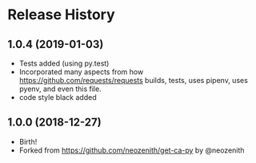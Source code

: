 Release History
===============

1.0.4 (2019-01-03)
------------------

- Tests added (using py.test)
- Incorporated many aspects from how https://github.com/requests/requests builds, tests, uses pipenv, uses pyenv, and even this file.
- code style black added

1.0.0 (2018-12-27)
------------------

-   Birth!
-   Forked from https://github.com/neozenith/get-ca-py by @neozenith
